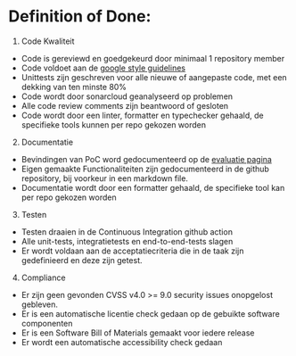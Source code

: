 # Definition of Done:

1. Code Kwaliteit

- Code is gereviewd en goedgekeurd door minimaal 1 repository member
- Code voldoet aan de [google style guidelines](https://google.github.io/styleguide/)
- Unittests zijn geschreven voor alle nieuwe of aangepaste code, met een dekking van ten minste 80%
- Code wordt door sonarcloud geanalyseerd op problemen
- Alle code review comments zijn beantwoord of gesloten
- Code wordt door een linter, formatter en typechecker gehaald, de specifieke tools kunnen per repo gekozen worden

2. Documentatie

- Bevindingen van PoC word gedocumenteerd op de [evaluatie pagina](openbsw/evaluatie.md)
- Eigen gemaakte Functionaliteiten zijn gedocumenteerd in de github repository, bij voorkeur in een markdown file.
- Documentatie wordt door een formatter gehaald, de specifieke tool kan per repo gekozen worden

3. Testen

- Testen draaien in de Continuous Integration github action
- Alle unit-tests, integratietests en end-to-end-tests slagen
- Er wordt voldaan aan de acceptatiecriteria die in de taak zijn gedefinieerd en deze zijn getest.

4. Compliance

- Er zijn geen gevonden CVSS v4.0 >= 9.0 security issues onopgelost gebleven.
- Er is een automatische licentie check gedaan op de gebuikte software componenten
- Er is een Software Bill of Materials gemaakt voor iedere release
- Er wordt een automatische accessibility check gedaan
